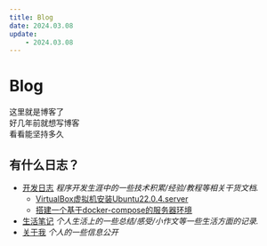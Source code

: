```yaml
---
title: Blog
date: 2024.03.08
update:
    - 2024.03.08
---
```


# Blog

这里就是博客了  
好几年前就想写博客  
看看能坚持多久


## 有什么日志？

- [开发日志](./develop/readme.md) *程序开发生涯中的一些技术积累/经验/教程等相关干货文档.*
    - [VirtualBox虚拟机安装Ubuntu22.0.4.server](./develop/VirtualBox虚拟机安装Ubuntu22.0.4.server.md)
    - [搭建一个基于docker-compose的服务器环境](./develop/搭建一个基于docker-compose的服务器环境.md)
- [生活笔记](./life/readme.md) *个人生活上的一些总结/感受/小作文等一些生活方面的记录.*
- [关于我](./about/readme.md) *个人的一些信息公开*


